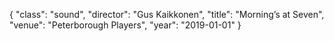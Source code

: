 {
  "class": "sound",
  "director": "Gus Kaikkonen",
  "title": "Morning’s at Seven",
  "venue": "Peterborough Players",
  "year": "2019-01-01"
}